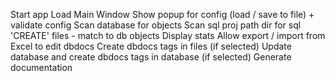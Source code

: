 Start app
Load Main Window
Show popup for config (load / save to file) + validate config
Scan database for objects
Scan sql proj path dir for sql 'CREATE' files - match to db objects
Display stats
Allow export / import from Excel to edit dbdocs
Create dbdocs tags in files (if selected)
Update database and create dbdocs tags in database (if selected)
Generate documentation